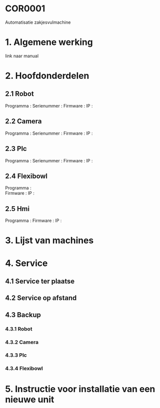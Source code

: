 # COR0001
Automatisatie zakjesvulmachine

# 1. Algemene werking


link naar manual

# 2. Hoofdonderdelen

## 2.1 Robot 
Programma :
Serienummer :
Firmware :
IP : 

## 2.2 Camera
Programma :
Serienummer :
Firmware :
IP : 

## 2.3 Plc
Programma :
Serienummer :
Firmware :
IP : 

## 2.4 Flexibowl
Programma :  
Firmware :
IP :

## 2.5 Hmi
Programma : 
Firmware :
IP :


# 3. Lijst van machines

# 4. Service 

## 4.1 Service ter plaatse

## 4.2 Service op afstand

## 4.3 Backup 

### 4.3.1 Robot
### 4.3.2 Camera
### 4.3.3 Plc
### 4.3.4 Flexibowl

# 5. Instructie voor installatie van een nieuwe unit



